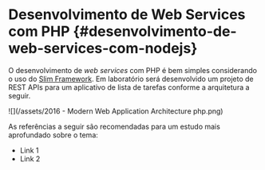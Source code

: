 # Desenvolvimento de Web Services com PHP {#desenvolvimento-de-web-services-com-nodejs}

O desenvolvimento de _web services_ com PHP é bem simples considerando o uso do [Slim Framework](https://www.slimframework.com/). Em laboratório será desenvolvido um projeto de REST APIs para um aplicativo de lista de tarefas conforme a arquitetura a seguir.

![](/assets/2016 - Modern Web Application Architecture  php.png)

As referências a seguir são recomendadas para um estudo mais aprofundado sobre o tema:

* Link 1
* Link 2



